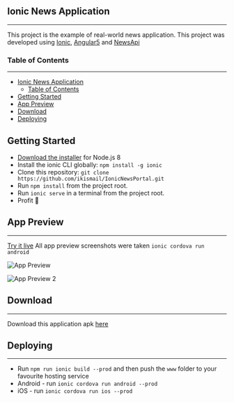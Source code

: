 ## Ionic News Application
---

This project is the example of real-world news application. This project was developed using [Ionic](https://ionicframework.com/), [Angular5](https://angular.io/) and [NewsApi](https://newsapi.org/) 

### Table of Contents
---

- [Ionic News Application](#ionic-news-application)
    - [Table of Contents](#table-of-contents)
- [Getting Started](#getting-started)
- [App Preview](#app-preview)
- [Download](#download)
- [Deploying](#deploying)

## Getting Started

- [Download the installer](https://nodejs.org/en/) for Node.js 8
- Install the ionic CLI globally: `npm install -g ionic`
- Clone this repository: `git clone https://github.com/ikismail/IonicNewsPortal.git`
- Run `npm install` from the project root.
- Run `ionic serve` in a terminal from the project root.
- Profit 🎉

## App Preview

---

[Try it live](http://link)
All app preview screenshots were taken `ionic cordova run android`

![App Preview](https://image.ibb.co/keCRc8/App_Preview.png)

![App Preview 2](https://image.ibb.co/e5X3Po/App_Preview_2.png)

## Download
---
Download this application apk [here](http://link)

## Deploying

---

- Run `npm run ionic build --prod` and then push the `www` folder to your favourite hosting service
- Android - run `ionic cordova run android --prod`
- iOS - run `ionic cordova run ios --prod`
